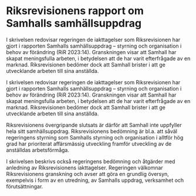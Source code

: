 # Riksrevisionens rapport om Samhalls samhällsuppdrag

I skrivelsen redovisar regeringen de iakttagelser som Riksrevisionen har gjort i rapporten Samhalls samhällsuppdrag – styrning och organisation i behov av förändring (RiR 2023:14). Granskningen visar att Samhall har skapat meningsfulla arbeten, i betydelsen att de har varit efterfrågade av en marknad. Riksrevisionen bedömer dock att Samhall brister i att ge utvecklande arbeten till sina anställda.

I skrivelsen redovisar regeringen de iakttagelser som Riksrevisionen har gjort i rapporten Samhalls samhällsuppdrag – styrning och organisation i behov av förändring (RiR 2023:14). Granskningen visar att Samhall har skapat meningsfulla arbeten, i betydelsen att de har varit efterfrågade av en marknad. Riksrevisionen bedömer dock att Samhall brister i att ge utvecklande arbeten till sina anställda.

Riksrevisionens övergripande slutsats är därför att Samhall inte uppfyller hela sitt samhällsuppdrag. Riksrevisionens bedömning är bl.a. att såväl regeringens styrning som Samhalls styrning och organisation i alltför hög grad har prioriterat affärsmässig utveckling framför utveckling av de anställdas arbetsförmåga.

I skrivelsen beskrivs också regeringens bedömning och åtgärder med anledning av Riksrevisionens iakttagelser. Regeringen välkomnar Riksrevisionens granskning och avser att göra en grundlig översyn, exempelvis i form av en utredning, av Samhalls uppdrag, verksamhet och förutsättningar.
